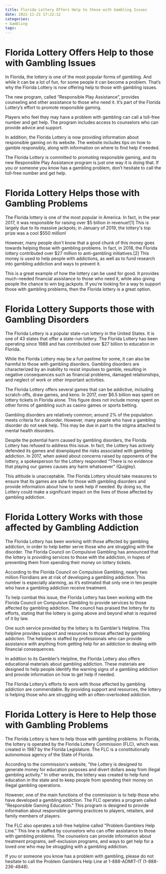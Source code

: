 ```yaml
---
title: Florida Lottery Offers Help to those with Gambling Issues
date: 2022-11-21 17:22:12
categories:
- Gambling
tags:
---
```



#  Florida Lottery Offers Help to those with Gambling Issues

In Florida, the lottery is one of the most popular forms of gambling. And while it can be a lot of fun, for some people it can become a problem. That’s why the Florida Lottery is now offering help to those with gambling issues.

The new program, called “Responsible Play Assistance”, provides counseling and other assistance to those who need it. It’s part of the Florida Lottery’s effort to promote responsible gaming.

Players who feel they may have a problem with gambling can call a toll-free number and get help. The program includes access to counselors who can provide advice and support.

In addition, the Florida Lottery is now providing information about responsible gaming on its website. The website includes tips on how to gamble responsibly, along with information on where to find help if needed.

The Florida Lottery is committed to promoting responsible gaming, and its new Responsible Play Assistance program is just one way it is doing that. If you or someone you know has a gambling problem, don’t hesitate to call the toll-free number and get help.

#  Florida Lottery Helps those with Gambling Problems

The Florida lottery is one of the most popular in America. In fact, in the year 2017, it was responsible for raising over $5 billion in revenue![1] This is largely due to its massive jackpots; in January of 2019, the lottery's top prize was a cool $550 million!

However, many people don't know that a good chunk of this money goes towards helping those with gambling problems. In fact, in 2018, the Florida lottery contributed over $27 million to anti-gambling initiatives.[2] This money is used to help people with addictions, as well as to fund research into gambling addiction and ways to prevent it.

This is a great example of how the lottery can be used for good. It provides much-needed financial assistance to those who need it, while also giving people the chance to win big jackpots. If you're looking for a way to support those with gambling problems, then the Florida lottery is a great option.

#  Florida Lottery Supports those with Gambling Disorders

The Florida Lottery is a popular state-run lottery in the United States. It is one of 43 states that offer a state-run lottery. The Florida Lottery has been operating since 1988 and has contributed over $27 billion to education in Florida.

While the Florida Lottery may be a fun pastime for some, it can also be harmful to those with gambling disorders. Gambling disorders are characterized by an inability to resist impulses to gamble, resulting in negative consequences such as financial problems, damaged relationships, and neglect of work or other important activities.

The Florida Lottery offers several games that can be addictive, including scratch-offs, draw games, and keno. In 2017, over $6.5 billion was spent on lottery tickets in Florida alone. This figure does not include money spent on other forms of gambling such as casino games or sports betting.

Gambling disorders are relatively common; around 2% of the population meets criteria for a disorder. However, many people who have a gambling disorder do not seek help. This may be due in part to the stigma attached to mental health disorders.

Despite the potential harm caused by gambling disorders, the Florida Lottery has refused to address this issue. In fact, the Lottery has actively defended its games and downplayed the risks associated with gambling addiction. In 2017, when asked about concerns raised by opponents of the lottery, a spokesperson for the Lottery responded “There is no evidence that playing our games causes any harm whatsoever” (Quigley).

This attitude is unacceptable. The Florida Lottery should take measures to ensure that its games are safe for those with gambling disorders and provide information about how to seek help if needed. By doing so, the Lottery could make a significant impact on the lives of those affected by gambling addiction.

#  Florida Lottery Works with those affected by Gambling Addiction

The Florida Lottery has been working with those affected by gambling addiction, in order to help better serve those who are struggling with the disorder. The Florida Council on Compulsive Gambling has announced that the lottery is providing services to those with the addiction, in hopes of preventing them from spending their money on lottery tickets.

According to the Florida Council on Compulsive Gambling, nearly two million Floridians are at risk of developing a gambling addiction. This number is especially alarming, as it’s estimated that only one in ten people who have a gambling addiction receive treatment.

To help combat this issue, the Florida Lottery has been working with the Florida Council on Compulsive Gambling to provide services to those affected by gambling addiction. The council has praised the lottery for its efforts, stating that the lottery is going above and beyond what is required of it by law.

One such service provided by the lottery is its Gambler’s Helpline. This helpline provides support and resources to those affected by gambling addiction. The helpline is staffed by professionals who can provide assistance with anything from getting help for an addiction to dealing with financial consequences.

In addition to its Gambler’s Helpline, the Florida Lottery also offers educational materials about gambling addiction. These materials are designed to help people identify the warning signs of a gambling addiction and provide information on how to get help if needed.

The Florida Lottery’s efforts to work with those affected by gambling addiction are commendable. By providing support and resources, the lottery is helping those who are struggling with an often-overlooked addiction.

#  Florida Lottery is Here to Help those with Gambling Problems

The Florida Lottery is here to help those with gambling problems. In Florida, the lottery is operated by the Florida Lottery Commission (FLC), which was created in 1987 by the Florida Legislature. The FLC is a constitutionally autonomous agency of the State of Florida.

According to the commission's website, "the Lottery is designed to generate money for education purposes and divert dollars away from illegal gambling activity." In other words, the lottery was created to help fund education in the state and to keep people from spending their money on illegal gambling operations.

However, one of the main functions of the commission is to help those who have developed a gambling addiction. The FLC operates a program called "Responsible Gaming Education." This program is designed to provide information about responsible gaming practices to players, retailers, and family members of players.

The FLC also operates a toll-free helpline called "Problem Gamblers Help Line." This line is staffed by counselors who can offer assistance to those with gambling problems. The counselors can provide information about treatment programs, self-exclusion programs, and ways to get help for a loved one who may be struggling with a gambling addiction.

If you or someone you know has a problem with gambling, please do not hesitate to call the Problem Gamblers Help Line at 1-888-ADMIT-IT (1-888-236-4848).